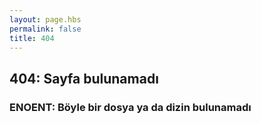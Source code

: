 ```yaml
---
layout: page.hbs
permalink: false
title: 404
---
```


## 404: Sayfa bulunamadı

### ENOENT: Böyle bir dosya ya da dizin bulunamadı

